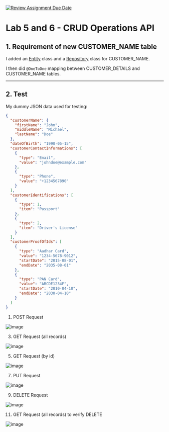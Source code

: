 [![Review Assignment Due Date](https://classroom.github.com/assets/deadline-readme-button-22041afd0340ce965d47ae6ef1cefeee28c7c493a6346c4f15d667ab976d596c.svg)](https://classroom.github.com/a/IWjcQDMP)

# Lab 5 and 6 - CRUD Operations API

## 1. Requirement of new CUSTOMER_NAME table

I added an [Entity](https://github.com/PRAKASH-K-A/lab5-and-lab-6-pranavgnn/blob/main/src/main/java/com/mit/entity/CustomerName.java) class and a [Repository](https://github.com/PRAKASH-K-A/lab5-and-lab-6-pranavgnn/blob/main/src/main/java/com/mit/repository/CustomerNameRepository.java) class for CUSTOMER_NAME.

I then did `@OneToOne` mapping between CUSTOMER_DETAILS and CUSTOMER_NAME tables.

---
## 2. Test

My dummy JSON data used for testing:

```json
{
  "customerName": {
    "firstName": "John",
    "middleName": "Michael",
    "lastName": "Doe"
  },
  "dateOfBirth": "1990-05-15",
  "customerContactInformations": [
    {
      "type": "Email",
      "value": "johndoe@example.com"
    },
    {
      "type": "Phone",
      "value": "+1234567890"
    }
  ],
  "customerIdentifications": [
    {
      "type": 1,
      "item": "Passport"
    },
    {
      "type": 2,
      "item": "Driver's License"
    }
  ],
  "customerProofOfIds": [
    {
      "type": "Aadhar Card",
      "value": "1234-5678-9012",
      "startDate": "2015-08-01",
      "endDate": "2035-08-01"
    },
    {
      "type": "PAN Card",
      "value": "ABCDE1234F",
      "startDate": "2010-04-10",
      "endDate": "2030-04-10"
    }
  ]
}
```

1. POST Request

![image](https://github.com/user-attachments/assets/6cfa85f0-084a-41fe-9772-b1915f1bcf1f)

3. GET Request (all records)

![image](https://github.com/user-attachments/assets/179f3bd9-5834-4288-b6e1-4f3bbd756298)

5. GET Request (by id)

![image](https://github.com/user-attachments/assets/bf2bae82-d2bd-4ae4-87da-34f8ec85ba66)

7. PUT Request

![image](https://github.com/user-attachments/assets/7f5fe886-4492-4523-a40a-0cb1d74d4a07)

9. DELETE Request

![image](https://github.com/user-attachments/assets/b8de913a-2183-465e-b328-ceb69925e4cd)

11. GET Request (all records) to verify DELETE

![image](https://github.com/user-attachments/assets/bf69d94a-de3c-4a51-8ed4-a92edd4a68ef)
